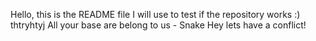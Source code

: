 Hello, this is the README file I will use to test if the repository works :)
thtryhtyj
All your base are belong to us - Snake
Hey lets have a conflict!
